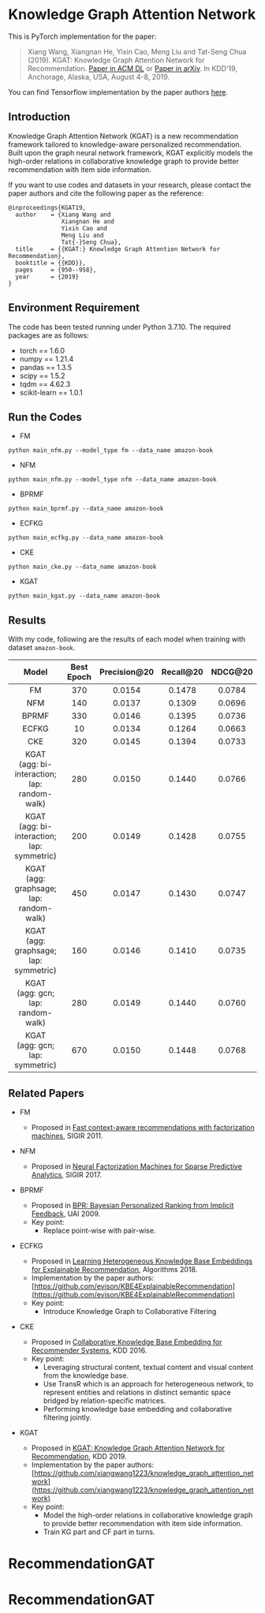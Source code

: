 # Knowledge Graph Attention Network
This is PyTorch implementation for the paper:
>Xiang Wang, Xiangnan He, Yixin Cao, Meng Liu and Tat-Seng Chua (2019). KGAT: Knowledge Graph Attention Network for Recommendation. [Paper in ACM DL](https://dl.acm.org/authorize.cfm?key=N688414) or [Paper in arXiv](https://arxiv.org/abs/1905.07854). In KDD'19, Anchorage, Alaska, USA, August 4-8, 2019.

You can find Tensorflow implementation by the paper authors [here](https://github.com/xiangwang1223/knowledge_graph_attention_network).

## Introduction
Knowledge Graph Attention Network (KGAT) is a new recommendation framework tailored to knowledge-aware personalized recommendation. Built upon the graph neural network framework, KGAT explicitly models the high-order relations in collaborative knowledge graph to provide better recommendation with item side information.

If you want to use codes and datasets in your research, please contact the paper authors and cite the following paper as the reference:
```
@inproceedings{KGAT19,
  author    = {Xiang Wang and
               Xiangnan He and
               Yixin Cao and
               Meng Liu and
               Tat{-}Seng Chua},
  title     = {{KGAT:} Knowledge Graph Attention Network for Recommendation},
  booktitle = {{KDD}},
  pages     = {950--958},
  year      = {2019}
}
```

## Environment Requirement
The code has been tested running under Python 3.7.10. The required packages are as follows:
* torch == 1.6.0
* numpy == 1.21.4
* pandas == 1.3.5
* scipy == 1.5.2
* tqdm == 4.62.3
* scikit-learn == 1.0.1

## Run the Codes
* FM
```
python main_nfm.py --model_type fm --data_name amazon-book
```
* NFM
```
python main_nfm.py --model_type nfm --data_name amazon-book
```
* BPRMF
```
python main_bprmf.py --data_name amazon-book
```
* ECFKG
```
python main_ecfkg.py --data_name amazon-book
```
* CKE
```
python main_cke.py --data_name amazon-book
```
* KGAT
```
python main_kgat.py --data_name amazon-book
```

## Results
With my code, following are the results of each model when training with dataset `amazon-book`.

| Model                                             | Best Epoch | Precision@20 | Recall@20 | NDCG@20 |
| :---:                                             | :---:      | :---:        | :---:     | :---:   |
| FM                                                | 370        | 0.0154       | 0.1478    | 0.0784  |
| NFM                                               | 140        | 0.0137       | 0.1309    | 0.0696  |
| BPRMF                                             | 330        | 0.0146       | 0.1395    | 0.0736  |
| ECFKG                                             |  10        | 0.0134       | 0.1264    | 0.0663  |
| CKE                                               | 320        | 0.0145       | 0.1394    | 0.0733  |
| KGAT <br> (agg: bi-interaction; lap: random-walk) | 280        | 0.0150       | 0.1440    | 0.0766  |
| KGAT <br> (agg: bi-interaction; lap: symmetric)   | 200        | 0.0149       | 0.1428    | 0.0755  |
| KGAT <br> (agg: graphsage;      lap: random-walk) | 450        | 0.0147       | 0.1430    | 0.0747  |
| KGAT <br> (agg: graphsage;      lap: symmetric)   | 160        | 0.0146       | 0.1410    | 0.0735  |
| KGAT <br> (agg: gcn;            lap: random-walk) | 280        | 0.0149       | 0.1440    | 0.0760  |
| KGAT <br> (agg: gcn;            lap: symmetric)   | 670        | 0.0150       | 0.1448    | 0.0768  |

## Related Papers
* FM
    * Proposed in [Fast context-aware recommendations with factorization machines](https://dl.acm.org/citation.cfm?id=2010002), SIGIR 2011.

* NFM
    * Proposed in [Neural Factorization Machines for Sparse Predictive Analytics](https://dl.acm.org/citation.cfm?id=3080777), SIGIR 2017.

* BPRMF
    * Proposed in [BPR: Bayesian Personalized Ranking from Implicit Feedback](https://dl.acm.org/citation.cfm?id=1795167), UAI 2009.
    * Key point: 
        * Replace point-wise with pair-wise.

* ECFKG
    * Proposed in [Learning Heterogeneous Knowledge Base Embeddings for Explainable Recommendation](https://arxiv.org/abs/1805.03352), Algorithms 2018.
    * Implementation by the paper authors: [https://github.com/evison/KBE4ExplainableRecommendation](https://github.com/evison/KBE4ExplainableRecommendation)
    * Key point: 
        * Introduce Knowledge Graph to Collaborative Filtering

* CKE
    * Proposed in [Collaborative Knowledge Base Embedding for Recommender Systems](https://dl.acm.org/citation.cfm?id=2939673), KDD 2016.
    * Key point: 
        * Leveraging structural content, textual content and visual content from the knowledge base.
        * Use TransR which is an approach for heterogeneous network, to represent entities and relations in distinct semantic space bridged by relation-specific matrices.
        * Performing knowledge base embedding and collaborative filtering jointly.

* KGAT
    * Proposed in [KGAT: Knowledge Graph Attention Network for Recommendation](https://arxiv.org/abs/1905.07854), KDD 2019.
    * Implementation by the paper authors: [https://github.com/xiangwang1223/knowledge_graph_attention_network](https://github.com/xiangwang1223/knowledge_graph_attention_network)
    * Key point:
        * Model the high-order relations in collaborative knowledge graph to provide better recommendation with item side information.
        * Train KG part and CF part in turns.
        

# RecommendationGAT
# RecommendationGAT

